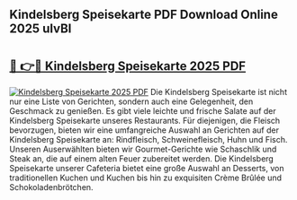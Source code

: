 ## Kindelsberg Speisekarte PDF Download Online 2025 uIvBI

# <h2><a href="http://gc7pmmy.nevu.top/?p=Kindelsberg+Speisekarte">🔗 👉🔴 Kindelsberg Speisekarte 2025 PDF</a></h2>

[![Kindelsberg Speisekarte 2025 PDF](https://i.imgur.com/dBaPXMq.png)](http://gc7pmmy.nevu.top/?p=Kindelsberg+Speisekarte)
Die Kindelsberg Speisekarte ist nicht nur eine Liste von Gerichten, sondern auch eine Gelegenheit, den Geschmack zu genießen. Es gibt viele leichte und frische Salate auf der Kindelsberg Speisekarte unseres Restaurants. Für diejenigen, die Fleisch bevorzugen, bieten wir eine umfangreiche Auswahl an Gerichten auf der Kindelsberg Speisekarte an: Rindfleisch, Schweinefleisch, Huhn und Fisch. Unseren Auserwählten bieten wir Gourmet-Gerichte wie Schaschlik und Steak an, die auf einem alten Feuer zubereitet werden. Die Kindelsberg Speisekarte unserer Cafeteria bietet eine große Auswahl an Desserts, von traditionellen Kuchen und Kuchen bis hin zu exquisiten Crème Brûlée und Schokoladenbrötchen.
